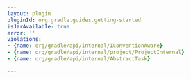 ```yaml
---
layout: plugin
pluginId: org.gradle.guides.getting-started
isJarAvailable: true
error: ''
violations:
- {name: org/gradle/api/internal/IConventionAware}
- {name: org/gradle/api/internal/project/ProjectInternal}
- {name: org/gradle/api/internal/AbstractTask}

---
```


